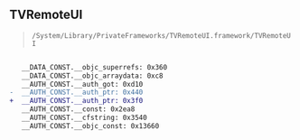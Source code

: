 ## TVRemoteUI

> `/System/Library/PrivateFrameworks/TVRemoteUI.framework/TVRemoteUI`

```diff

   __DATA_CONST.__objc_superrefs: 0x360
   __DATA_CONST.__objc_arraydata: 0xc8
   __AUTH_CONST.__auth_got: 0xd10
-  __AUTH_CONST.__auth_ptr: 0x440
+  __AUTH_CONST.__auth_ptr: 0x3f0
   __AUTH_CONST.__const: 0x2ea8
   __AUTH_CONST.__cfstring: 0x3540
   __AUTH_CONST.__objc_const: 0x13660

```
